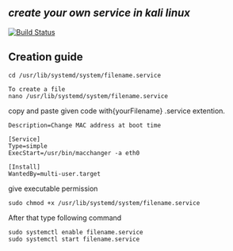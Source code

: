 
## _create your own service in kali linux_



[![Build Status](https://travis-ci.org/joemccann/dillinger.svg?branch=master)](https://travis-ci.org/joemccann/dillinger)





## Creation guide 
```
cd /usr/lib/systemd/system/filename.service

To create a file
nano /usr/lib/systemd/system/filename.service

```


copy and paste given code with{yourFilename} .service extention.

```[Unit]
Description=Change MAC address at boot time

[Service]
Type=simple
ExecStart=/usr/bin/macchanger -a eth0

[Install]
WantedBy=multi-user.target

```

give executable permission

```
sudo chmod +x /usr/lib/systemd/system/filename.service

```
After that type following command 
```
sudo systemctl enable filename.service
sudo systemctl start filename.service
```


